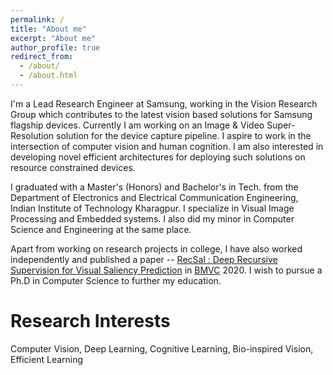 ```yaml
---
permalink: /
title: "About me"
excerpt: "About me"
author_profile: true
redirect_from: 
  - /about/
  - /about.html
---
```

I'm a Lead Research Engineer at Samsung, working in the Vision Research Group which contributes to the latest vision based solutions for Samsung flagship devices. Currently I am working on an Image & Video Super-Resolution solution for the device capture pipeline. I aspire to work in the intersection of computer vision and human cognition. I am also interested in developing novel efficient architectures for deploying such solutions on resource constrained devices.

I graduated with a Master's (Honors) and Bachelor's in Tech. from the Department of Electronics and Electrical Communication Engineering, Indian Institute of Technology Kharagpur. I specialize in Visual Image Processing and Embedded systems. I also did my minor in Computer Science and Engineering at the same place. 

Apart from working on research projects in college, I have also worked independently and published a paper -- [RecSal : Deep Recursive Supervision for
Visual Saliency Prediction](https://www.bmvc2020-conference.com/assets/papers/0539.pdf) in [BMVC](https://www.bmvc2020-conference.com/) 2020. I wish to pursue a Ph.D in Computer Science to further my education.

Research Interests
==================
Computer Vision, Deep Learning, Cognitive Learning, Bio-inspired Vision, Efficient Learning